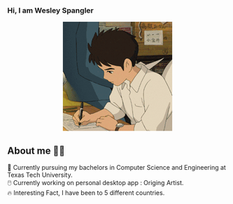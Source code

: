 ###                                                         Hi, I am Wesley Spangler

<p align="center">
  <img src="./guyanime.gif" alt="Alt Text" />
</p>

## About me 🙋‍♂️
🎒  Currently pursuing my bachelors in Computer Science and Engineering at Texas Tech University. <br>
🖱️  Currently working on personal desktop app : Origing Artist. <br>
🔥  Interesting Fact, I have been to 5 different countries. <br>





<!--
**InfiniteWes/InfiniteWes** is a ✨ _special_ ✨ repository because its `README.md` (this file) appears on your GitHub profile.

Here are some ideas to get you started:

- 🔭 I’m currently working on ...
- 🌱 I’m currently learning ...
- 👯 I’m looking to collaborate on ...
- 🤔 I’m looking for help with ...
- 💬 Ask me about ...
- 📫 How to reach me: ...
- 😄 Pronouns: ...
- ⚡ Fun fact: ...
-->
